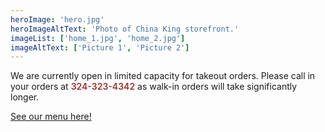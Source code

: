 ```yaml
---
heroImage: 'hero.jpg'
heroImageAltText: 'Photo of China King storefront.'
imageList: ['home_1.jpg', 'home_2.jpg']
imageAltText: ['Picture 1', 'Picture 2']
---
```


We are currently open in limited capacity for takeout orders. Please call in your orders at <span style="color: #9a322d; font-weight: 600;">324-323-4342</span> as walk-in orders will take significantly longer.

[See our menu here!](/menu)
